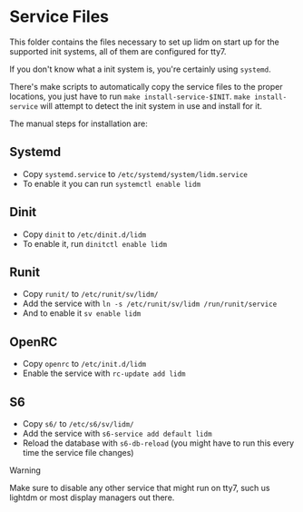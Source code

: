 # Service Files
This folder contains the files necessary to set up lidm on start up for the supported init systems, all of them are configured for tty7.

If you don't know what a init system is, you're certainly using `systemd`.

There's make scripts to automatically copy the service files to the proper locations, you just have to run `make install-service-$INIT`. `make install-service` will attempt to detect the init system in use and install for it.

The manual steps for installation are:

## Systemd
* Copy `systemd.service` to `/etc/systemd/system/lidm.service`
* To enable it you can run `systemctl enable lidm`

## Dinit
* Copy `dinit` to `/etc/dinit.d/lidm`
* To enable it, run `dinitctl enable lidm`

## Runit
* Copy `runit/` to `/etc/runit/sv/lidm/`
* Add the service with `ln -s /etc/runit/sv/lidm /run/runit/service`
* And to enable it `sv enable lidm`

## OpenRC
* Copy `openrc` to `/etc/init.d/lidm`
* Enable the service with `rc-update add lidm`

## S6
* Copy `s6/` to `/etc/s6/sv/lidm/`
* Add the service with `s6-service add default lidm`
* Reload the database with `s6-db-reload` (you might have to run this every time the service file changes)

> [!WARNING]
> Make sure to disable any other service that might run on tty7, such us lightdm or most display managers out there.
